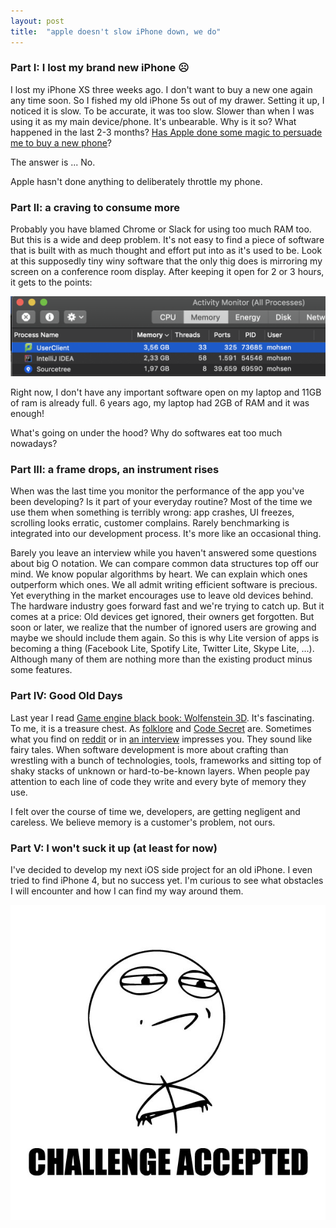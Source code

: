 ```yaml
---
layout: post
title:  "apple doesn't slow iPhone down, we do"
---
```


### Part I: I lost my brand new iPhone ☹️
I lost my iPhone XS three weeks ago. I don't want to buy a new one again any time soon. So I fished my old iPhone 5s out of my drawer. Setting it up, I noticed it is slow. To be accurate, it was too slow. Slower than when I was using it as my main device/phone. It's unbearable. Why is it so? What happened in the last 2-3 months? [Has Apple done some magic to persuade me to buy a new phone](https://webcache.googleusercontent.com/search?q=cache:CNH3hYYmNXEJ:https://www.huffpost.com/entry/apple-new-iphones_n_5967626)?

The answer is ... No.

Apple hasn't done anything to deliberately throttle my phone.

### Part II: a craving to consume more 
Probably you have blamed Chrome or Slack for using too much RAM too. But this is a wide and deep problem. It's not easy to find a piece of software that is built with as much thought and effort put into as it's used to be. Look at this supposedly tiny winy software that the only thig does is mirroring my screen on a conference room display. After keeping it open for 2 or 3 hours, it gets to the points:

![](https://raw.githubusercontent.com/coybit/coybit.github.io/master/assets/apple_does_not_slow_iphone_down_we_do/activity.png)

Right now, I don't have any important software open on my laptop and 11GB of ram is already full. 6 years ago, my laptop had 2GB of RAM and it was enough!

What's going on under the hood? Why do softwares eat too much nowadays?

### Part III: a frame drops, an instrument rises 
When was the last time you monitor the performance of the app you've been developing? Is it part of your everyday routine? 
Most of the time we use them when something is terribly wrong: app crashes, UI freezes, scrolling looks erratic, customer complains. Rarely benchmarking is integrated into our development process. It's more like an occasional thing.
 
Barely you leave an interview while you haven't answered some questions about big O notation. We can compare common data structures top off our mind. We know popular algorithms by heart. We can explain which ones outperform which ones. We all admit writing efficient software is precious. Yet everything in the market encourages use to leave old devices behind. The hardware industry goes forward fast and we're trying to catch up. But it comes at a price: Old devices get ignored, their owners get forgotten.
But soon or later, we realize that the number of ignored users are growing and maybe we should include them again. So this is why Lite version of apps is becoming a thing (Facebook Lite, Spotify Lite, Twitter Lite, Skype Lite, ...). Although many of them are nothing more than the existing product minus some features.

### Part IV: Good Old Days 
Last year I read [Game engine black book: Wolfenstein 3D](http://fabiensanglard.net/gebbwolf3d/). It's fascinating. To me, it is a treasure chest. As [folklore](https://www.folklore.org/) and [Code Secret](https://www.youtube.com/playlist?list=PLi29TNPrdbwJLiB-VcWSSg-3iNTGJnn_L) are. Sometimes what you find on [reddit](https://www.reddit.com/r/gaming/comments/8ij644/the_bushes_and_clouds_in_super_mario_bros_are_the/) or in [an interview](https://www.theverge.com/2012/4/27/2980806/prince-of-persia-jordan-mechner-narrative-games) impresses you. They sound like fairy tales. When software development is more about crafting than wrestling with a bunch of technologies, tools, frameworks and sitting top of shaky stacks of unknown or hard-to-be-known layers. When people pay attention to each line of code they write and every byte of memory they use. 

I felt over the course of time we, developers, are getting negligent and careless. We believe memory is a customer's problem, not ours. 

### Part V: I won't suck it up (at least for now) 
I've decided to develop my next iOS side project for an old iPhone. I even tried to find iPhone 4, but no success yet. 
I'm curious to see what obstacles I will encounter and how I can find my way around them.

![](https://raw.githubusercontent.com/coybit/coybit.github.io/master/assets/apple_does_not_slow_iphone_down_we_do/challenge.jpg)


